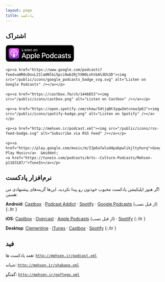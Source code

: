 ```yaml
---
layout: page
title: پادکست
---
```

<style>
#sub a { border: none; }
#sub img { width: 14rem; max-width: 60%; }
</style>

## اشتراک
<div class="center" id="sub">
	<p><a href="https://itunes.apple.com/us/podcast/%D9%85-%D8%AD%D8%B3%D9%86/id1431035380"><img src="/public/icons/US_UK_Apple_Podcasts_Listen_Badge_RGB.svg" alt="Listen on Apple Podcasts (iTunes)" /></a></p>

	<p><a href="https://www.google.com/podcasts?feed=aHR0cDovL21laHNlbi5pci9wb2RjYXN0LnhtbA%3D%3D"><img src="/public/icons/google_podcasts_badge_svg.svg" alt="Listen on Google Podcasts" /></a></p>

	<p><a href="https://castbox.fm/ch/1446853"><img src="/public/icons/castbox.png" alt="Listen on Castbox" /></a></p>

	<p><a href="https://open.spotify.com/show/54tjqNt3yqwImtcnoaJp6J"><img src="/public/icons/spotify-badge.png" alt="Listen on Spotify" /></a></p>

	<p><a href="http://mehsen.ir/podcast.xml"><img src="/public/icons/rss-feed-badge.svg" alt="Subscribe via RSS Feed" /></a></p>

	<p><a href="https://play.google.com/music/m/I3p6a7wlud4pabpwlikjltyhorq">Google Play Music</a>  &middot;
	<a href="https://tunein.com/podcasts/Arts--Culture-Podcasts/Mohsen-p1183187/">TuneIn</a></p>

</div>

## نرم‌افزار پادکست
اگر هنوز اپلیکیشن پادکست محبوب خودتون رو پیدا نکردید، این‌ها گزینه‌های پیشنهادی من هستن:

**Android**:
[Castbox](https://play.google.com/store/apps/details?id=fm.castbox.audiobook.radio.podcast)
&middot;
[Podcast Addict](https://play.google.com/store/apps/details?id=com.bambuna.podcastaddict)
&middot;
[Spotify](https://play.google.com/store/apps/details?id=com.spotify.music)
&middot;
[Google Podcasts](https://play.google.com/store/apps/details?id=com.google.android.apps.podcasts) (از قبل نصب)
{:.ltr }

**iOS**:
[Castbox](https://itunes.apple.com/app/castbox-radio/id1243410543?mt=8)
&middot;
[Overcast](https://itunes.apple.com/us/app/overcast-podcast-player/id888422857?mt=8)
&middot;
[Apple Podcasts](https://itunes.apple.com/us/app/podcasts/id525463029?mt=8) (از قبل نصب)
&middot; 
[Spotify](https://itunes.apple.com/us/app/spotify-music/id324684580?mt=8)
{:.ltr }

**Desktop**:
[Clementine](https://www.clementine-player.org/)
&middot; 
[iTunes](https://www.apple.com/itunes/)
&middot; 
[Castbox](https://castbox.fm/)
&middot; 
[Spotify](https://www.spotify.com/)
{:.ltr }

## فید
همه پادکست ها: [`http://mehsen.ir/podcast.xml`](http://mehsen.ir/podcast.xml)
  
شبانه: [`http://mehsen.ir/shabane.xml`](http://mehsen.ir/shabane.xml)

گفتگو: [`http://mehsen.ir/goftego.xml`](http://mehsen.ir/goftego.xml)
